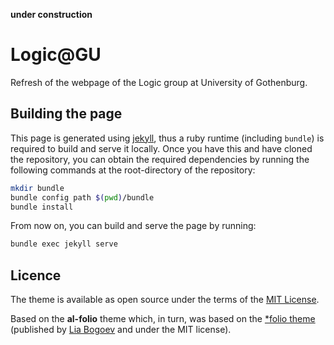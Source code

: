 
**under construction**

# Logic@GU

Refresh of the webpage of the Logic group at University of Gothenburg.

## Building the page

This page is generated using [jekyll](https://jekyllrb.com/), thus a ruby
runtime (including `bundle`) is required to build and serve it locally. Once you
have this and have cloned the repository, you can obtain the required
dependencies by running the following commands at the root-directory of the
repository:

```bash
mkdir bundle
bundle config path $(pwd)/bundle
bundle install
```

From now on, you can build and serve the page by running:

```bash
bundle exec jekyll serve
```

## Licence

The theme is available as open source under the terms of the [MIT License](https://github.com/alshedivat/al-folio/blob/master/LICENSE).

Based on the **al-folio** theme which, in turn, was based on the [\*folio theme](https://github.com/bogoli/-folio) (published by [Lia Bogoev](https://liabogoev.com) and under the MIT license).
